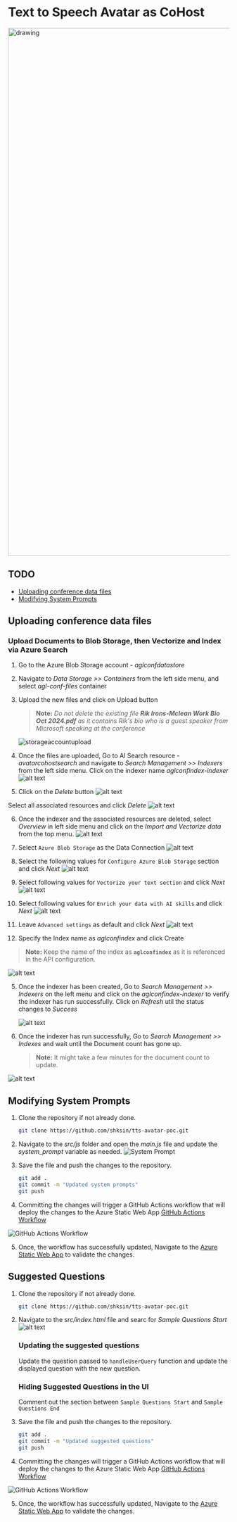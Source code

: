 # Text to Speech Avatar as CoHost

<img src="./src/images/demo-screenshot.png" alt="drawing" style="width:1200px;"/>

## TODO
- [Uploading conference data files](#uploading-conference-data-files)
- [Modifying System Prompts](#modifying-system-prompts)



## Uploading conference data files 

### Upload Documents to Blob Storage, then Vectorize and Index via Azure Search

1. Go to the Azure Blob Storage account - *aglconfdatastore*
2. Navigate to *Data Storage >> Containers* from the left side menu, and select *agl-conf-files* container   
3. Upload the new files and click on Upload button
   > **Note:** *Do not delete the existing file **Rik Irons-Mclean Work Bio Oct 2024.pdf** as it contains Rik's bio who is a guest speaker from Microsoft speaking at the conference*

   ![storageaccountupload](src/images/storageaccountupload.png)
  
4. Once the files are uploaded, Go to AI Search resource - *avatarcohostsearch* and navigate to *Search Management >> Indexers* from the left side menu.
   Click on the indexer name *aglconfindex-indexer* 
   ![alt text](src/images/indexer.png)

5. Click on the *Delete* button
![alt text](src/images/delete-indexer.png)

Select all associated resources and click *Delete*
![alt text](src/images/delete-indexer-resources.png)

6. Once the indexer and the associated resources are deleted, select *Overview* in left side menu and click on the *Import and Vectorize data* from the top menu.
   ![alt text](src/images/import-and-vectorize-data.png)

7. Select ```Azure Blob Storage``` as the Data Connection
![alt text](src/images/indexer-blob-dataconnection.png)

8. Select the following values for ```Configure Azure Blob Storage``` section and click *Next* 
![alt text](src/images/configure-blob-dataconnection.png)

9. Select following values for ```Vectorize your text section``` and click *Next* 
![alt text](src/images/indexer-vectorize.png)

10. Select following values for ```Enrich your data with AI skills``` and click *Next* 
![alt text](src/images/indexer-enrich-ai-skills.png)

11. Leave ```Advanced settings``` as default and click *Next* 
![alt text](src/images/indexer-advanced-settings.png)

12. Specify the Index name as *aglconfindex* and click Create
 >**Note:** Keep the name of the index as **```aglconfindex```** as it is referenced in the API configuration.

![alt text](src/images/indexer-name.png)

5. Once the indexer has been created, Go to *Search Management >> Indexers* on the left menu and click on the *aglconfindex-indexer* to verify the indexer has run successfully.
Click on *Refresh* util the status changes to *Success*
   
   ![alt text](src/images/indexer-run-success.png)
   
7. Once the indexer has run successfully, Go to *Search Management >> Indexes* and wait until the Document count has gone up.
   >**Note:** It might take a few minutes for the document count to update. 
   
![alt text](src/images/index-doc-count.png)


## Modifying System Prompts

1. Clone the repository if not already done.
      ```bash
      git clone https://github.com/shksin/tts-avatar-poc.git
      ```

2. Navigate to the *src/js* folder and open the *main.js* file and update the *system_prompt* variable as needed.
   ![System Prompt](src/images/systemprompt.png)

3. Save the file and push the changes to the repository.
   ```bash
   git add .
   git commit -m "Updated system prompts"
   git push
   ```

4. Committing the changes will trigger a GitHub Actions workflow that will deploy the changes to the Azure Static Web App
[GitHub Actions Workflow](https://github.com/shksin/tts-avatar-poc/actions)

![GitHub Actions Workflow](src/images/ghactions.png)

5. Once, the workflow has successfully updated, Navigate to the [Azure Static Web App](https://yellow-bay-059942200.4.azurestaticapps.net/) to validate the changes.


## Suggested Questions

1. Clone the repository if not already done.
      ```bash
      git clone https://github.com/shksin/tts-avatar-poc.git
      ```

2. Navigate to the *src/index.html* file and searc for *Sample Questions Start*
      ![alt text](src/images/suggestedquestions.png)

   ### Updating the suggested questions
   Update the question passed to ```handleUserQuery``` function and update the displayed question with the new question.

   ### Hiding Suggested Questions in the UI
   Comment out the section between ```Sample Questions Start``` and ```Sample Questions End```


3. Save the file and push the changes to the repository.
   ```bash
   git add .
   git commit -m "Updated suggested questions"
   git push
   ```

4. Committing the changes will trigger a GitHub Actions workflow that will deploy the changes to the Azure Static Web App
[GitHub Actions Workflow](https://github.com/shksin/tts-avatar-poc/actions)

![GitHub Actions Workflow](src/images/ghactions.png)

5. Once, the workflow has successfully updated, Navigate to the [Azure Static Web App](https://yellow-bay-059942200.4.azurestaticapps.net/) to validate the changes.








